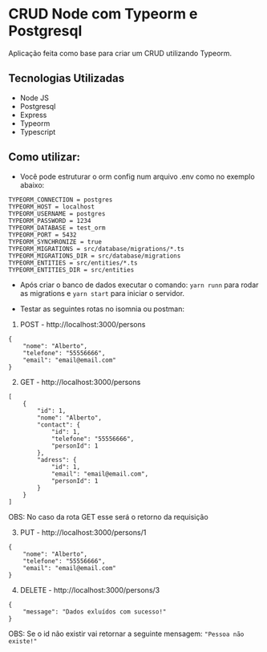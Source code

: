 # CRUD Node com Typeorm e Postgresql

Aplicação feita como base para criar um CRUD utilizando Typeorm.

## Tecnologias Utilizadas
- Node JS
- Postgresql
- Express
- Typeorm
- Typescript

## Como utilizar:

- Você pode estruturar o orm config num arquivo .env como no exemplo abaixo:
```
TYPEORM_CONNECTION = postgres
TYPEORM_HOST = localhost
TYPEORM_USERNAME = postgres
TYPEORM_PASSWORD = 1234
TYPEORM_DATABASE = test_orm
TYPEORM_PORT = 5432
TYPEORM_SYNCHRONIZE = true
TYPEORM_MIGRATIONS = src/database/migrations/*.ts
TYPEORM_MIGRATIONS_DIR = src/database/migrations
TYPEORM_ENTITIES = src/entities/*.ts
TYPEORM_ENTITIES_DIR = src/entities
```
- Após criar o banco de dados executar o comando:
```yarn runn``` para rodar as migrations e ```yarn start``` para iniciar o servidor.

- Testar as seguintes rotas no isomnia ou postman:
1. POST - http://localhost:3000/persons
```
{
	"nome": "Alberto",
	"telefone": "55556666",
	"email": "email@email.com"
}
```
2. GET - http://localhost:3000/persons
```
[
	{
		"id": 1,
		"nome": "Alberto",
		"contact": {
			"id": 1,
			"telefone": "55556666",
			"personId": 1
		},
		"adress": {
			"id": 1,
			"email": "email@email.com",
			"personId": 1
		}
	}
]
```
OBS: No caso da rota GET esse será o retorno da requisição

3. PUT - http://localhost:3000/persons/1
```
{
	"nome": "Alberto",
	"telefone": "55556666",
	"email": "email@email.com"
}
```
4. DELETE - http://localhost:3000/persons/3
```
{
	"message": "Dados exluídos com sucesso!"
}
```

OBS: Se o id não existir vai retornar a seguinte mensagem:
```"Pessoa não existe!"```
